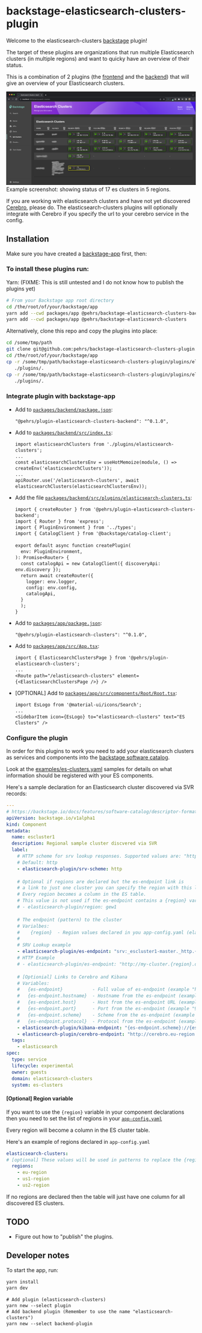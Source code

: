# backstage-elasticsearch-clusters-plugin

Welcome to the elasticsearch-clusters [backstage](https://backstage.io/) plugin!

The target of these plugins are organizations that run multiple Elasticsearch clusters (in multiple regions) and want to quicky have an overview of their status.

This is a combination of 2 plugins (the [frontend](./plugins/elasticsearch-clusters/README.md) and the [backend](./plugins/elasticsearch-clusters-backend/README.md)) that will give an overview of your Elasticsearch clusters.

![elasticsearch-clusters plugin screenshot](screenshot.png "Screenshot")
Example screenshot: showing status of 17 es clusters in 5 regions.

If you are working with elasticsearch clusters and have not yet discovered [Cerebro](https://github.com/lmenezes/cerebro), please do. 
The elasticsearch-clusters plugins will optionally integrate with Cerebro if you specify the url to your cerebro service in the config.

## Installation

Make sure you have created a [backstage-app](https://backstage.io/docs/getting-started/#create-your-backstage-app) first, then:

### To install these plugins run:

   Yarn: (FIXME: This is still untested and I do not know how to publish the plugins yet)

   ```bash
   # From your Backstage app root directory
   cd /the/root/of/your/backstage/app
   yarn add --cwd packages/app @pehrs/backstage-elasticsearch-clusters-backend
   yarn add --cwd packages/app @pehrs/backstage-elasticsearch-clusters
   ```

   Alternatively, clone this repo and copy the plugins into place:
   ```bash
   cd /some/tmp/path
   git clone git@github.com:pehrs/backstage-elasticsearch-clusters-plugin.git
   cd /the/root/of/your/backstage/app
   cp -r /some/tmp/path/backstage-elasticsearch-clusters-plugin/plugins/elasticsearch-clusters \
      ./plugins/.
   cp -r /some/tmp/path/backstage-elasticsearch-clusters-plugin/plugins/elasticsearch-clusters-backend \
      ./plugins/.
   ```

### Integrate plugin with backstage-app

   *  Add to [`packages/backend/package.json`](packages/backend/package.json):

      ```tsx
	  "@pehrs/plugin-elasticsearch-clusters-backend": "^0.1.0",
      ```

   *  Add to [`packages/backend/src/index.ts`](packages/backend/src/index.ts):

      ```tsx
	  import elasticsearchClusters from './plugins/elasticsearch-clusters';
	  ...
	  const elasticsearchClustersEnv = useHotMemoize(module, () => createEnv('elasticsearchClusters'));
	  ...
	  apiRouter.use('/elasticsearch-clusters', await elasticsearchClusters(elasticsearchClustersEnv));
      ```

   *  Add the file [`packages/backend/src/plugins/elasticsearch-clusters.ts`](packages/backend/src/plugins/elasticsearch-clusters.ts):
      ```tsx
	  import { createRouter } from '@pehrs/plugin-elasticsearch-clusters-backend';
	  import { Router } from 'express';
	  import { PluginEnvironment } from '../types';
	  import { CatalogClient } from '@backstage/catalog-client';

	  export default async function createPlugin(
		env: PluginEnvironment,
	  ): Promise<Router> {
		const catalogApi = new CatalogClient({ discoveryApi: env.discovery });
		return await createRouter({
		  logger: env.logger,
		  config: env.config,
		  catalogApi,
		}
		);
	  }
	  ```

   *  Add to [`packages/app/package.json`](packages/app/package.json):

      ```tsx
      "@pehrs/plugin-elasticsearch-clusters": "^0.1.0",
      ```

   *  Add to [`packages/app/src/App.tsx`](packages/app/src/App.tsx):

      ```tsx
	  import { ElasticsearchClustersPage } from '@pehrs/plugin-elasticsearch-clusters';
	  ...
	  <Route path="/elasticsearch-clusters" element={<ElasticsearchClustersPage />} />
      ```

   *  [OPTIONAL] Add to [`packages/app/src/components/Root/Root.tsx`](packages/app/src/components/Root/Root.tsx):
      ```tsx
	  import EsLogo from '@material-ui/icons/Search';
	  ...
      <SidebarItem icon={EsLogo} to="elasticsearch-clusters" text="ES Clusters" />
      ```

### Configure the plugin

In order for this plugins to work you need to add your elasticsearch 
clusters as services and components into the [backstage software catalog](https://backstage.io/docs/features/software-catalog/).

Look at the [examples/es-clusters.yaml](examples/es-clusters.yaml) samples for details 
on what information should be registered with your ES components.

Here's a sample declaration for an Elasticsearch cluster discovered via SVR records:
```yaml
---
# https://backstage.io/docs/features/software-catalog/descriptor-format#kind-component
apiVersion: backstage.io/v1alpha1
kind: Component
metadata:
  name: escluster1
  description: Regional sample cluster discvered via SVR
  label:
    # HTTP scheme for srv lookup responses. Supported values are: "http" and "https".
    # Default: http
    - elasticsearch-plugin/srv-scheme: http

    # Optional if regions are declared but the es-endpoint link is
    # a link to just one cluster you can specify the region with this label
	# Every region becomes a column in the ES table.
    # This value is not used if the es-endpoint contains a {region} variable
    # - elasticsearch-plugin/region: gew1

    # The endpoint (pattern) to the cluster
    # Varialbes:
    #    {region}  - Region values declared in you app-config.yaml (elasticsearch-clusters.regions)
    #
    # SRV Lookup example
    - elasticsearch-plugin/es-endpoint: "srv:_escluster1-master._http.{region}.mydomain.net"
    # HTTP Example
    # - elasticsearch-plugin/es-endpoint: "http://my-cluster.{region}.domain.com:9200"

    # [Optionial] Links to Cerebro and Kibana
    # Variables:
    #   {es-endpoint}           - Full value of es-endpoint (example "https://my-cluster.region1.domain.com:9200")
    #   {es-endpoint.hostname}  - Hostname from the es-endpoint (example "my-cluster.region1.domain.com")
    #   {es-endpoint.host}      - Host from the es-endpoint URL (example "my-cluster.region1.domain.com:9200")
    #   {es-endpoint.port}      - Port from the es-endpoint (example "9200")
    #   {es-endpoint.scheme}    - Scheme from the es-endpoint (example "https")
    #   {es-endpoint.protocol}  - Protocol from the es-endpoint (example "https:")
    - elasticsearch-plugin/kibana-endpoint: "{es-endpoint.scheme}://{es-endpoint.hostname}:5601"
    - elasticsearch-plugin/cerebro-endpoint: "http://cerebro.eu-region.mydomain.net:9000/#!/overview?host={es-endpoint}"
  tags:
    - elasticsearch
spec:
  type: service
  lifecycle: experimental
  owner: guests
  domain: elasticsearch-clusters
  system: es-clusters
```

#### [Optional] Region variable

If you want to use the `{region}` variable in your component declarations then you 
need to set the list of regions in your [`app-config.yaml`](app-config.yaml)

Every region will become a column in the ES cluster table.

Here's an example of regions declared in `app-config.yaml`
```yaml
elasticsearch-clusters:
# [optional] These values will be used in patterns to replace the {region} reference
  regions:
    - eu-region
    - us1-region
    - us2-region
```

If no regions are declared then the table will just have one column for all discovered ES clusters.


## TODO

- Figure out how to "publish" the plugins.


## Developer notes

To start the app, run:

```sh
yarn install
yarn dev
```

```
# Add plugin (elasticsearch-clusters)
yarn new --select plugin
# Add backend plugin (Remember to use the name "elasticsearch-clusters")
yarn new --select backend-plugin

```
